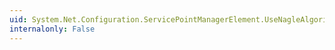 ```yaml
---
uid: System.Net.Configuration.ServicePointManagerElement.UseNagleAlgorithm
internalonly: False
---
```


